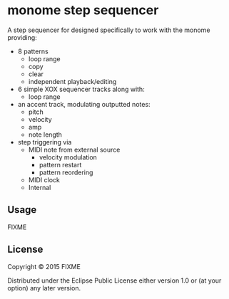 # monome step sequencer

A step sequencer for designed specifically to work with the monome providing:
- 8 patterns
	- loop range
	- copy
	- clear
	- independent playback/editing
- 6 simple XOX sequencer tracks along with:
	- loop range
- an accent track, modulating outputted notes:
	- pitch
	- velocity
	- amp
	- note length
- step triggering via
	- MIDI note from external source
		- velocity modulation
		- pattern restart
		- pattern reordering
	- MIDI clock
	- Internal

## Usage

FIXME

## License

Copyright © 2015 FIXME

Distributed under the Eclipse Public License either version 1.0 or (at
your option) any later version.
